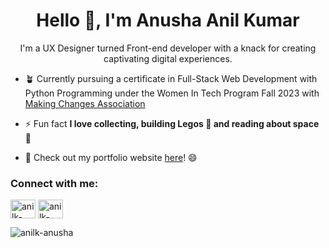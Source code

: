 <h1 align="center">Hello 👋, I'm Anusha Anil Kumar</h1>
<p align="center"> I'm a UX Designer turned Front-end developer with a knack for creating captivating digital experiences. </p>

- 🪴 Currently pursuing a certificate in Full-Stack Web Development with Python Programming under the Women In Tech Program Fall 2023 with [Making Changes Association](https://www.makingchangesassociation.ca/women-in-technology)

 
- ⚡ Fun fact **I love collecting, building Legos 🙂 and reading about space 🚀**

- 🎯 Check out my portfolio website [here](https://anusha-anilkumar.netlify.app/)! 😄


<h3 align="left">Connect with me:</h3>
<p align="left">
<a href="https://dev.to/anilk-anusha" target="blank"><img align="center" src="https://raw.githubusercontent.com/rahuldkjain/github-profile-readme-generator/master/src/images/icons/Social/devto.svg" alt="anilk-anusha" height="30" width="40" /></a>
<a href="https://linkedin.com/in/anilk-anusha" target="blank"><img align="center" src="https://raw.githubusercontent.com/rahuldkjain/github-profile-readme-generator/master/src/images/icons/Social/linked-in-alt.svg" alt="anilk-anusha" height="30" width="40" /></a>
</p>


<p><img align="center" src="https://github-readme-stats.vercel.app/api/top-langs?username=anilk-anusha&show_icons=true&locale=en&layout=compact" alt="anilk-anusha" /></p>
